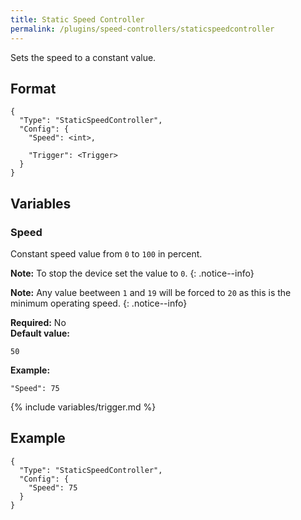 ```yaml
---
title: Static Speed Controller
permalink: /plugins/speed-controllers/staticspeedcontroller
---
```


Sets the speed to a constant value.

## Format

~~~
{
  "Type": "StaticSpeedController",
  "Config": {
    "Speed": <int>,

    "Trigger": <Trigger>
  }
}
~~~

## Variables

### Speed
<div class="variable-block" markdown="block">

Constant speed value from `0` to `100` in percent.

**Note:** To stop the device set the value to `0`.
{: .notice--info}

**Note:** Any value beetween `1` and `19` will be forced to `20` as this is the minimum operating speed.
{: .notice--info}

**Required:** No<br>
**Default value:**
~~~
50
~~~
**Example:**
~~~
"Speed": 75
~~~

</div>

{% include variables/trigger.md %}

## Example

~~~
{
  "Type": "StaticSpeedController",
  "Config": {
    "Speed": 75
  }
}
~~~
